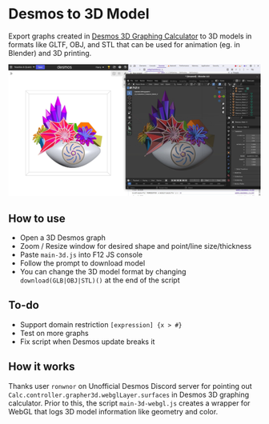 # Desmos to 3D Model

Export graphs created in [Desmos 3D Graphing Calculator](https://www.desmos.com/3d) to 3D models in formats like GLTF, OBJ, and STL that can be used for animation (eg. in Blender) and 3D printing.

![](screenshot-3d.jpg)

## How to use

- Open a 3D Desmos graph
- Zoom / Resize window for desired shape and point/line size/thickness
- Paste `main-3d.js` into F12 JS console
- Follow the prompt to download model
- You can change the 3D model format by changing `download(GLB|OBJ|STL)()` at the end of the script

## To-do

- Support domain restriction `[expression] {x > #}`
- Test on more graphs
- Fix script when Desmos update breaks it

## How it works

Thanks user `ronwnor` on Unofficial Desmos Discord server for pointing out `Calc.controller.grapher3d.webglLayer.surfaces` in Desmos 3D graphing calculator. Prior to this, the script `main-3d-webgl.js` creates a wrapper for WebGL that logs 3D model information like geometry and color.
